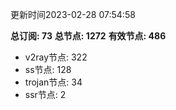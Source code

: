 更新时间2023-02-28 07:54:58

**总订阅: 73**
**总节点: 1272**
**有效节点: 486**
- v2ray节点: 322
- ss节点: 128
- trojan节点: 34
- ssr节点: 2
